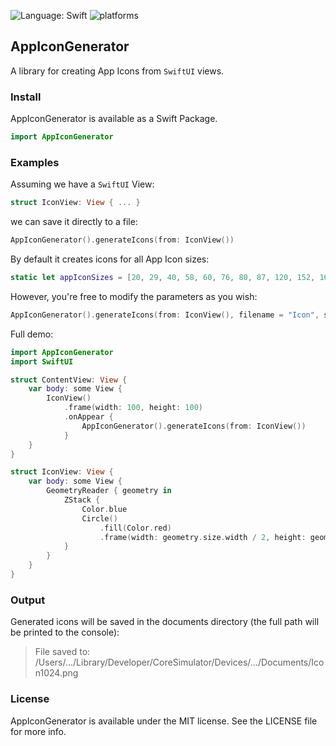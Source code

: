 ![Language: Swift](https://img.shields.io/badge/language-swift-orange.svg)
![platforms](https://img.shields.io/badge/platforms-iPhone%20%7C%20iPad%20%7C%20macOS-lightgrey)

## AppIconGenerator

A library for creating App Icons from `SwiftUI` views.

### Install

AppIconGenerator is available as a Swift Package.

``` Swift
import AppIconGenerator
```

### Examples

Assuming we have a `SwiftUI` View:
``` Swift
struct IconView: View { ... }
```
we can save it directly to a file:
``` Swift
AppIconGenerator().generateIcons(from: IconView())
```
By default it creates icons for all App Icon sizes:
``` Swift
static let appIconSizes = [20, 29, 40, 58, 60, 76, 80, 87, 120, 152, 167, 180, 1024]
```
However, you're free to modify the parameters as you wish:
``` Swift
AppIconGenerator().generateIcons(from: IconView(), filename = "Icon", sizes = [100, 200, 300])
```
Full demo:
``` Swift
import AppIconGenerator
import SwiftUI

struct ContentView: View {
    var body: some View {
        IconView()
            .frame(width: 100, height: 100)
            .onAppear {
                AppIconGenerator().generateIcons(from: IconView())
            }
    }
}

struct IconView: View {
    var body: some View {
        GeometryReader { geometry in
            ZStack {
                Color.blue
                Circle()
                    .fill(Color.red)
                    .frame(width: geometry.size.width / 2, height: geometry.size.height / 2)
            }
        }
    }
}
```

### Output

Generated icons will be saved in the documents directory (the full path will be printed to the console):

> File saved to: /Users/.../Library/Developer/CoreSimulator/Devices/.../Documents/Icon1024.png

### License

AppIconGenerator is available under the MIT license. See the LICENSE file for more info.
